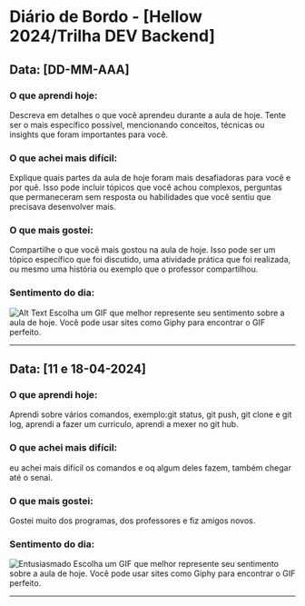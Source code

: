 # Diário de Bordo - [Hellow 2024/Trilha DEV Backend]

## Data: [DD-MM-AAA]

### O que aprendi hoje:
Descreva em detalhes o que você aprendeu durante a aula de hoje. Tente ser o mais específico possível, mencionando conceitos, técnicas ou insights que foram importantes para você.

### O que achei mais difícil:
Explique quais partes da aula de hoje foram mais desafiadoras para você e por quê. Isso pode incluir tópicos que você achou complexos, perguntas que permaneceram sem resposta ou habilidades que você sentiu que precisava desenvolver mais.

### O que mais gostei:
Compartilhe o que você mais gostou na aula de hoje. Isso pode ser um tópico específico que foi discutido, uma atividade prática que foi realizada, ou mesmo uma história ou exemplo que o professor compartilhou.

### Sentimento do dia:
![Alt Text](URL_DO_GIF)
Escolha um GIF que melhor represente seu sentimento sobre a aula de hoje. Você pode usar sites como Giphy para encontrar o GIF perfeito.

---
## Data: [11 e 18-04-2024]

### O que aprendi hoje:
Aprendi sobre vários comandos, exemplo:git status, git push, git clone e git log, aprendi a fazer um curriculo, aprendi a mexer no git hub.

### O que achei mais difícil:
eu achei mais difícil os comandos e oq algum deles fazem, também chegar até o senai.

### O que mais gostei:
Gostei muito dos programas, dos professores e fiz amigos novos.

### Sentimento do dia:
![Entusiasmado](https://media.giphy.com/media/bVcpc4QFNUxkOfCw0E/giphy.gif?cid=790b7611fwhdpiksjvnk6l1piunjagdt9uuamq2qmqvb9dab&ep=v1_gifs_search&rid=giphy.gif&ct=g)
Escolha um GIF que melhor represente seu sentimento sobre a aula de hoje. Você pode usar sites como Giphy para encontrar o GIF perfeito.

---
